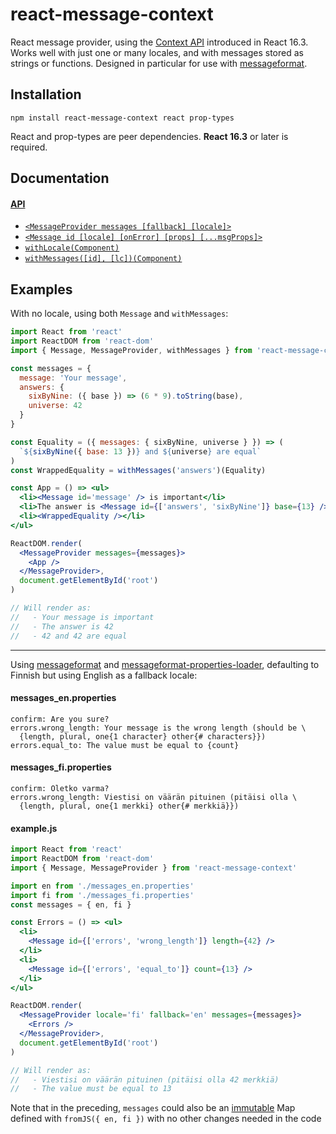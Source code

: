 # react-message-context

React message provider, using the [Context API] introduced in React 16.3. Works
well with just one or many locales, and with messages stored as strings or
functions. Designed in particular for use with [messageformat].

[Context API]: https://reactjs.org/docs/context.html
[messageformat]: https://messageformat.github.io


## Installation

```
npm install react-message-context react prop-types
```

React and prop-types are peer dependencies. **React 16.3** or later is required.


## Documentation

#### [API](API.md)
- [`<MessageProvider messages [fallback] [locale]>`](API.md#message-provider)
- [`<Message id [locale] [onError] [props] [...msgProps]>`](API.md#message)
- [`withLocale(Component)`](API.md#with-locale)
- [`withMessages([id], [lc])(Component)`](API.md#with-messages)


## Examples

With no locale, using both `Message` and `withMessages`:

```jsx
import React from 'react'
import ReactDOM from 'react-dom'
import { Message, MessageProvider, withMessages } from 'react-message-context'

const messages = {
  message: 'Your message',
  answers: {
    sixByNine: ({ base }) => (6 * 9).toString(base),
    universe: 42
  }
}

const Equality = ({ messages: { sixByNine, universe } }) => (
  `${sixByNine({ base: 13 })} and ${universe} are equal`
)
const WrappedEquality = withMessages('answers')(Equality)

const App = () => <ul>
  <li><Message id='message' /> is important</li>
  <li>The answer is <Message id={['answers', 'sixByNine']} base={13} /></li>
  <li><WrappedEquality /></li>
</ul>

ReactDOM.render(
  <MessageProvider messages={messages}>
    <App />
  </MessageProvider>,
  document.getElementById('root')
)

// Will render as:
//   - Your message is important
//   - The answer is 42
//   - 42 and 42 are equal
```

----

Using [messageformat] and [messageformat-properties-loader], defaulting to
Finnish but using English as a fallback locale:

[messageformat-properties-loader]: https://www.npmjs.com/package/messageformat-properties-loader

#### messages_en.properties
```
confirm: Are you sure?
errors.wrong_length: Your message is the wrong length (should be \
  {length, plural, one{1 character} other{# characters}})
errors.equal_to: The value must be equal to {count}
```

#### messages_fi.properties
```
confirm: Oletko varma?
errors.wrong_length: Viestisi on väärän pituinen (pitäisi olla \
  {length, plural, one{1 merkki} other{# merkkiä}})
```

#### example.js
```jsx
import React from 'react'
import ReactDOM from 'react-dom'
import { Message, MessageProvider } from 'react-message-context'

import en from './messages_en.properties'
import fi from './messages_fi.properties'
const messages = { en, fi }

const Errors = () => <ul>
  <li>
    <Message id={['errors', 'wrong_length']} length={42} />
  </li>
  <li>
    <Message id={['errors', 'equal_to']} count={13} />
  </li>
</ul>

ReactDOM.render(
  <MessageProvider locale='fi' fallback='en' messages={messages}>
    <Errors />
  </MessageProvider>,
  document.getElementById('root')
)

// Will render as:
//   - Viestisi on väärän pituinen (pitäisi olla 42 merkkiä)
//   - The value must be equal to 13
```

Note that in the preceding, `messages` could also be an [immutable] Map defined
with `fromJS({ en, fi })` with no other changes needed in the code

[immutable]: https://facebook.github.io/immutable-js/
